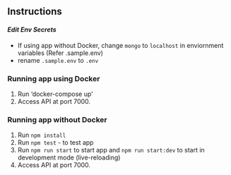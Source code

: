 
## Instructions

#### *Edit Env Secrets*
- If using app without Docker, change `mongo` to `localhost` in enviornment variables (Refer .sample.env)
- rename `.sample.env` to `.env`

### Running app using Docker

1. Run ‘docker-compose up’
2. Access API at port 7000.

### Running app without Docker

1. Run `npm install`
2. Run `npm test` - to test app
3. Run `npm run start` to start app and `npm run start:dev` to start in development mode (live-reloading)
4. Access API at port 7000. 
